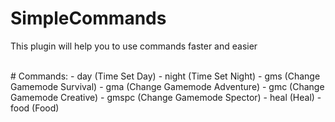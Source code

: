 # SimpleCommands
This plugin will help you to use commands faster and easier
</div>

<br>
# Commands:
- day (Time Set Day)
- night (Time Set Night)
- gms (Change Gamemode Survival)
- gma (Change Gamemode Adventure)
- gmc (Change Gamemode Creative)
- gmspc (Change Gamemode Spector)
- heal (Heal)
- food (Food)
